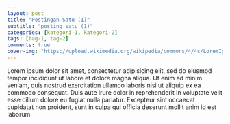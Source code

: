 ```yaml
---  
layout: post
title: "Postingan Satu (1)"
subtitle: "posting satu (1)"
categories: [kategori-1, kategori-2]
tags: [tag-1, tag-2]
comments: true
cover-img: "https://upload.wikimedia.org/wikipedia/commons/4/4c/LoremIpsumDesign.png"
---  
```

  
Lorem ipsum dolor sit amet, consectetur adipisicing elit, sed do eiusmod tempor incididunt ut labore et dolore magna aliqua. Ut enim ad minim veniam, quis nostrud exercitation ullamco laboris nisi ut aliquip ex ea commodo consequat. Duis aute irure dolor in reprehenderit in voluptate velit esse cillum dolore eu fugiat nulla pariatur. Excepteur sint occaecat cupidatat non proident, sunt in culpa qui officia deserunt mollit anim id est laborum.